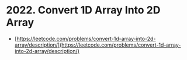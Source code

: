 # 2022. Convert 1D Array Into 2D Array

- [https://leetcode.com/problems/convert-1d-array-into-2d-array/description/](https://leetcode.com/problems/convert-1d-array-into-2d-array/description/)
